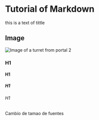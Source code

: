 # Tutorial of Markdown
this is a text of tittle
## Image
![Image of a turret from portal 2](https://static.wikia.nocookie.net/halflife7283/images/b/be/Portal_Turret.png/revision/latest?cb=20150820225104&path-prefix=es)
### H1
#### H1
##### H1
###### H1
Cambio de tamao de fuentes 

